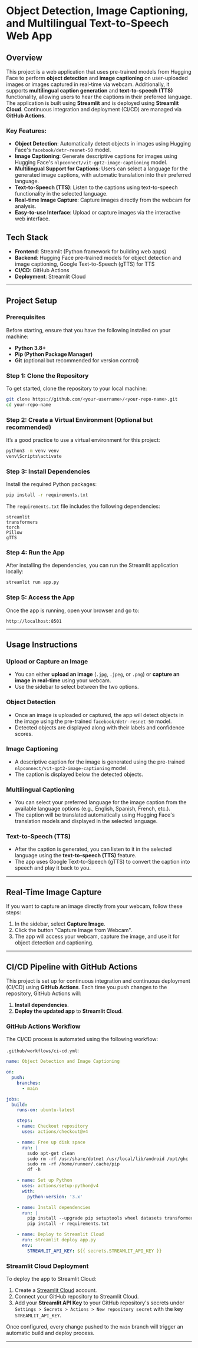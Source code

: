 # Object Detection, Image Captioning, and Multilingual Text-to-Speech Web App

## Overview

This project is a web application that uses pre-trained models from Hugging Face to perform **object detection** and **image captioning** on user-uploaded images or images captured in real-time via webcam. Additionally, it supports **multilingual caption generation** and **text-to-speech (TTS)** functionality, allowing users to hear the captions in their preferred language. The application is built using **Streamlit** and is deployed using **Streamlit Cloud**. Continuous integration and deployment (CI/CD) are managed via **GitHub Actions**.

### Key Features:
- **Object Detection**: Automatically detect objects in images using Hugging Face's `facebook/detr-resnet-50` model.
- **Image Captioning**: Generate descriptive captions for images using Hugging Face's `nlpconnect/vit-gpt2-image-captioning` model.
- **Multilingual Support for Captions**: Users can select a language for the generated image captions, with automatic translation into their preferred language.
- **Text-to-Speech (TTS)**: Listen to the captions using text-to-speech functionality in the selected language.
- **Real-time Image Capture**: Capture images directly from the webcam for analysis.
- **Easy-to-use Interface**: Upload or capture images via the interactive web interface.

## Tech Stack
- **Frontend**: Streamlit (Python framework for building web apps)
- **Backend**: Hugging Face pre-trained models for object detection and image captioning, Google Text-to-Speech (gTTS) for TTS
- **CI/CD**: GitHub Actions
- **Deployment**: Streamlit Cloud

---

## Project Setup

### Prerequisites
Before starting, ensure that you have the following installed on your machine:
- **Python 3.8+**
- **Pip (Python Package Manager)**
- **Git** (optional but recommended for version control)

### Step 1: Clone the Repository
To get started, clone the repository to your local machine:
```bash
git clone https://github.com/<your-username>/<your-repo-name>.git
cd your-repo-name
```

### Step 2: Create a Virtual Environment (Optional but recommended)
It’s a good practice to use a virtual environment for this project:
```bash
python3 -m venv venv
venv\Scripts\activate
```

### Step 3: Install Dependencies
Install the required Python packages:
```bash
pip install -r requirements.txt
```

The `requirements.txt` file includes the following dependencies:
```text
streamlit
transformers
torch
Pillow
gTTS
```

### Step 4: Run the App
After installing the dependencies, you can run the Streamlit application locally:
```bash
streamlit run app.py
```

### Step 5: Access the App
Once the app is running, open your browser and go to:
```
http://localhost:8501
```

---

## Usage Instructions

### Upload or Capture an Image
- You can either **upload an image** (`.jpg`, `.jpeg`, or `.png`) or **capture an image in real-time** using your webcam.
- Use the sidebar to select between the two options.

### Object Detection
- Once an image is uploaded or captured, the app will detect objects in the image using the pre-trained `facebook/detr-resnet-50` model.
- Detected objects are displayed along with their labels and confidence scores.

### Image Captioning
- A descriptive caption for the image is generated using the pre-trained `nlpconnect/vit-gpt2-image-captioning` model.
- The caption is displayed below the detected objects.

### Multilingual Captioning
- You can select your preferred language for the image caption from the available language options (e.g., English, Spanish, French, etc.).
- The caption will be translated automatically using Hugging Face's translation models and displayed in the selected language.

### Text-to-Speech (TTS)
- After the caption is generated, you can listen to it in the selected language using the **text-to-speech (TTS)** feature.
- The app uses Google Text-to-Speech (gTTS) to convert the caption into speech and play it back to you.

---

## Real-Time Image Capture
If you want to capture an image directly from your webcam, follow these steps:
1. In the sidebar, select **Capture Image**.
2. Click the button "Capture Image from Webcam".
3. The app will access your webcam, capture the image, and use it for object detection and captioning.

---

## CI/CD Pipeline with GitHub Actions

This project is set up for continuous integration and continuous deployment (CI/CD) using **GitHub Actions**. Each time you push changes to the repository, GitHub Actions will:
1. **Install dependencies**.
2. **Deploy the updated app** to **Streamlit Cloud**.

### GitHub Actions Workflow
The CI/CD process is automated using the following workflow:

`.github/workflows/ci-cd.yml`:
```yaml
name: Object Detection and Image Captioning

on:
  push:
    branches:
      - main

jobs:
  build:
    runs-on: ubuntu-latest

    steps:
    - name: Checkout repository
      uses: actions/checkout@v4

    - name: Free up disk space
      run: |
        sudo apt-get clean
        sudo rm -rf /usr/share/dotnet /usr/local/lib/android /opt/ghc
        sudo rm -rf /home/runner/.cache/pip
        df -h

    - name: Set up Python
      uses: actions/setup-python@v4
      with:
        python-version: '3.x'

    - name: Install dependencies
      run: |
        pip install --upgrade pip setuptools wheel datasets transformers
        pip install -r requirements.txt

    - name: Deploy to Streamlit Cloud
      run: streamlit deploy app.py
      env:
        STREAMLIT_API_KEY: ${{ secrets.STREAMLIT_API_KEY }}
```

### Streamlit Cloud Deployment
To deploy the app to Streamlit Cloud:
1. Create a [Streamlit Cloud](https://streamlit.io/cloud) account.
2. Connect your GitHub repository to Streamlit Cloud.
3. Add your **Streamlit API Key** to your GitHub repository's secrets under `Settings > Secrets > Actions > New repository secret` with the key `STREAMLIT_API_KEY`.

Once configured, every change pushed to the `main` branch will trigger an automatic build and deploy process.

---